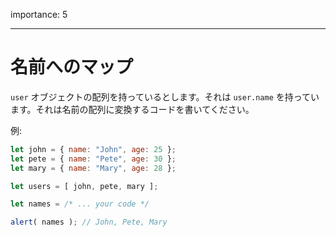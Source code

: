 importance: 5

---

# 名前へのマップ

`user` オブジェクトの配列を持っているとします。それは `user.name` を持っています。それは名前の配列に変換するコードを書いてください。

例:

```js no-beautify
let john = { name: "John", age: 25 };
let pete = { name: "Pete", age: 30 };
let mary = { name: "Mary", age: 28 };

let users = [ john, pete, mary ];

let names = /* ... your code */

alert( names ); // John, Pete, Mary
```
